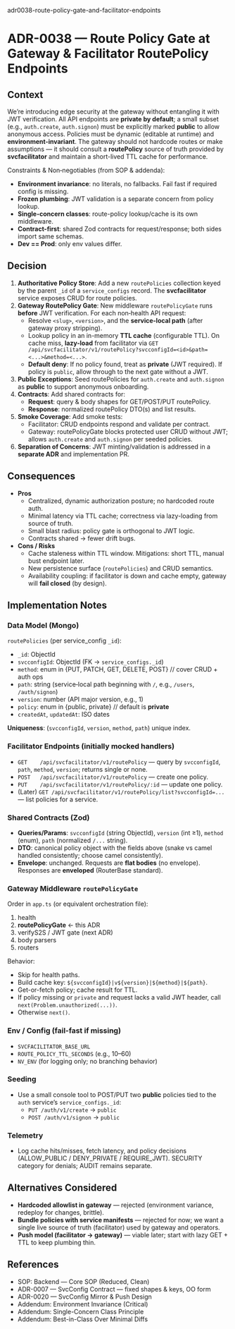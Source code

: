 adr0038-route-policy-gate-and-facilitator-endpoints
# ADR-0038 — Route Policy Gate at Gateway & Facilitator RoutePolicy Endpoints

## Context
We’re introducing edge security at the gateway without entangling it with JWT verification. All API endpoints are **private by default**; a small subset (e.g., `auth.create`, `auth.signon`) must be explicitly marked **public** to allow anonymous access. Policies must be dynamic (editable at runtime) and **environment-invariant**. The gateway should not hardcode routes or make assumptions — it should consult a **routePolicy** source of truth provided by **svcfacilitator** and maintain a short-lived TTL cache for performance.

Constraints & Non‑negotiables (from SOP & addenda):
- **Environment invariance**: no literals, no fallbacks. Fail fast if required config is missing.
- **Frozen plumbing**: JWT validation is a separate concern from policy lookup.
- **Single-concern classes**: route-policy lookup/cache is its own middleware.
- **Contract-first**: shared Zod contracts for request/response; both sides import same schemas.
- **Dev == Prod**: only env values differ.

## Decision
1) **Authoritative Policy Store**: Add a new `routePolicies` collection keyed by the parent `_id` of a `service_configs` record. The **svcfacilitator** service exposes CRUD for route policies.
2) **Gateway RoutePolicy Gate**: New middleware `routePolicyGate` runs **before** JWT verification. For each non‑health API request:
   - Resolve `<slug>`, `<version>`, and the **service-local path** (after gateway proxy stripping).
   - Lookup policy in an in-memory **TTL cache** (configurable TTL). On cache miss, **lazy-load** from facilitator via `GET /api/svcfacilitator/v1/routePolicy?svcconfigId=<id>&path=<...>&method=<...>`.
   - **Default deny**: If no policy found, treat as **private** (JWT required). If policy is `public`, allow through to the next gate without a JWT.
3) **Public Exceptions**: Seed routePolicies for `auth.create` and `auth.signon` as **public** to support anonymous onboarding.
4) **Contracts**: Add shared contracts for:
   - **Request**: query & body shapes for GET/POST/PUT routePolicy.
   - **Response**: normalized routePolicy DTO(s) and list results.
5) **Smoke Coverage**: Add smoke tests:
   - Facilitator: CRUD endpoints respond and validate per contract.
   - Gateway: routePolicyGate blocks protected user CRUD without JWT; allows `auth.create` and `auth.signon` per seeded policies.
6) **Separation of Concerns**: JWT minting/validation is addressed in a **separate ADR** and implementation PR.

## Consequences
- **Pros**
  - Centralized, dynamic authorization posture; no hardcoded route auth.
  - Minimal latency via TTL cache; correctness via lazy-loading from source of truth.
  - Small blast radius: policy gate is orthogonal to JWT logic.
  - Contracts shared → fewer drift bugs.
- **Cons / Risks**
  - Cache staleness within TTL window. Mitigations: short TTL, manual bust endpoint later.
  - New persistence surface (`routePolicies`) and CRUD semantics.
  - Availability coupling: if facilitator is down and cache empty, gateway will **fail closed** (by design).

## Implementation Notes
### Data Model (Mongo)
`routePolicies` (per service_config `_id`):
- `_id`: ObjectId
- `svcconfigId`: ObjectId (FK → `service_configs._id`)
- `method`: enum in {PUT, PATCH, GET, DELETE, POST}  // cover CRUD + auth ops
- `path`: string (service‑local path beginning with `/`, e.g., `/users`, `/auth/signon`)
- `version`: number (API major version, e.g., 1)
- `policy`: enum in {public, private}  // default is **private**
- `createdAt`, `updatedAt`: ISO dates

**Uniqueness**: (`svcconfigId`, `version`, `method`, `path`) unique index.

### Facilitator Endpoints (initially mocked handlers)
- `GET    /api/svcfacilitator/v1/routePolicy`  — query by `svcconfigId`, `path`, `method`, `version`; returns single or none.
- `POST   /api/svcfacilitator/v1/routePolicy`  — create one policy.
- `PUT    /api/svcfacilitator/v1/routePolicy/:id` — update one policy.
- (Later) `GET /api/svcfacilitator/v1/routePolicy/list?svcconfigId=...` — list policies for a service.

### Shared Contracts (Zod)
- **Queries/Params**: `svcconfigId` (string ObjectId), `version` (int ≥1), `method` (enum), `path` (normalized `/...` string).
- **DTO**: canonical policy object with the fields above (snake vs camel handled consistently; choose camel consistently).
- **Envelope**: unchanged. Requests are **flat bodies** (no envelope). Responses are **enveloped** (RouterBase standard).

### Gateway Middleware `routePolicyGate`
Order in `app.ts` (or equivalent orchestration file):
1. health
2. **routePolicyGate**  ← this ADR
3. verifyS2S / JWT gate (next ADR)
4. body parsers
5. routers

Behavior:
- Skip for health paths.
- Build cache key: `${svcconfigId}|v${version}|${method}|${path}`.
- Get-or-fetch policy; cache result for TTL.
- If policy missing or `private` and request lacks a valid JWT header, call `next(Problem.unauthorized(...))`.
- Otherwise `next()`.

### Env / Config (fail-fast if missing)
- `SVCFACILITATOR_BASE_URL`
- `ROUTE_POLICY_TTL_SECONDS` (e.g., 10–60)
- `NV_ENV` (for logging only; no branching behavior)

### Seeding
- Use a small console tool to POST/PUT two **public** policies tied to the `auth` service’s `service_configs._id`:
  - `PUT /auth/v1/create` → `public`
  - `POST /auth/v1/signon` → `public`

### Telemetry
- Log cache hits/misses, fetch latency, and policy decisions (ALLOW_PUBLIC / DENY_PRIVATE / REQUIRE_JWT). SECURITY category for denials; AUDIT remains separate.

## Alternatives Considered
- **Hardcoded allowlist in gateway** — rejected (environment variance, redeploy for changes, brittle).
- **Bundle policies with service manifests** — rejected for now; we want a single live source of truth (facilitator) used by gateway and operators.
- **Push model (facilitator → gateway)** — viable later; start with lazy GET + TTL to keep plumbing thin.

## References
- SOP: Backend — Core SOP (Reduced, Clean)
- ADR-0007 — SvcConfig Contract — fixed shapes & keys, OO form
- ADR-0020 — SvcConfig Mirror & Push Design
- Addendum: Environment Invariance (Critical)
- Addendum: Single-Concern Class Principle
- Addendum: Best-in-Class Over Minimal Diffs
